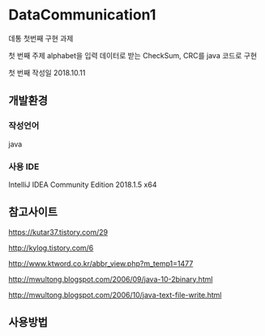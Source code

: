 # DataCommunication1
데통 첫번째 구현 과제 

첫 번째 주제
alphabet을 입력 데이터로 받는 CheckSum, CRC를 java 코드로 구현

첫 번째 작성일 2018.10.11

## 개발환경

### 작성언어
java

### 사용 IDE
IntelliJ IDEA Community Edition 2018.1.5 x64

## 참고사이트
https://kutar37.tistory.com/29

http://kylog.tistory.com/6

http://www.ktword.co.kr/abbr_view.php?m_temp1=1477

http://mwultong.blogspot.com/2006/09/java-10-2binary.html

http://mwultong.blogspot.com/2006/10/java-text-file-write.html

## 사용방법
